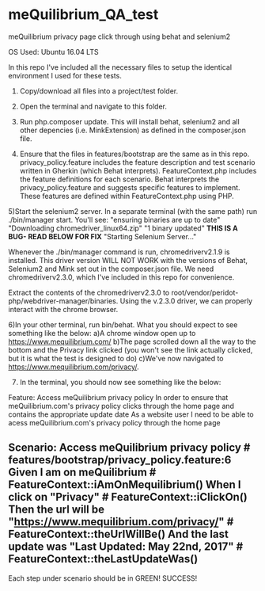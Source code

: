 # meQuilibrium_QA_test
meQuilibrium privacy page click through using behat and selenium2

OS Used: Ubuntu 16.04 LTS

In this repo I've included all the necessary files to setup the identical environment I used for these tests.

1) Copy/download all files into a project/test folder.

2) Open the terminal and navigate to this folder.

3) Run php.composer update.  This will install behat, selenium2 and all other depencies (i.e. MinkExtension) as defined in the composer.json file.

4) Ensure that the files in features/bootstrap are the same as in this repo.  
  privacy_policy.feature includes the feature description and test scenario written in Gherkin (which Behat interprets).
  FeatureContext.php includes the feature definitions for each scenario.  Behat interprets the privacy_policy.feature and suggests specific features to implement.  These features are defined within FeatureContext.php using PHP.
  
5)Start the selenium2 server. In a separate terminal (with the same path) run ./bin/manager start. You'll see: 
"ensuring binaries are up to date"
"Downloading chromedriver_linux64.zip"
"1 binary updated" ****THIS IS A BUG- READ BELOW FOR FIX****
"Starting Selenium Server..."

Whenever the ./bin/manager command is run, chromedriverv2.1.9 is installed.  This driver version WILL NOT WORK with the versions of Behat, Selenium2 and Mink set out in the composer.json file.  We need chromedriverv2.3.0, which I've included in this repo for convenience.

Extract the contents of the chromedriverv2.3.0 to root/vendor/peridot-php/webdriver-manager/binaries.  Using the v.2.3.0 driver, we can properly interact with the chrome browser.

6)In your other terminal, run bin/behat.  What you should expect to see something like the below:
  a)A chrome window open up to https://www.mequilibrium.com/
  b)The page scrolled down all the way to the bottom and the Privacy link clicked (you won't see the link actually clicked, but it is what the test is designed to do)
  c)We've now navigated to https://www.mequilibrium.com/privacy/.

7) In the terminal, you should now see something like the below:

Feature: Access meQuilibrium privacy policy
  In order to ensure that meQuilibrium.com's privacy policy clicks through the home page and contains the appropriate update date
  As a website user
  I need to be able to acess meQuilibrium.com's privacy policy through the home page

  Scenario: Access meQuilibrium privacy policy                   # features/bootstrap/privacy_policy.feature:6
    Given I am on meQuilibrium                                   # FeatureContext::iAmOnMequilibrium()
    When I click on "Privacy"                                    # FeatureContext::iClickOn()
    Then the url will be "https://www.mequilibrium.com/privacy/" # FeatureContext::theUrlWillBe()
    And the last update was "Last Updated: May 22nd, 2017"       # FeatureContext::theLastUpdateWas()
---
Each step under scenario should be in GREEN!  SUCCESS!  


